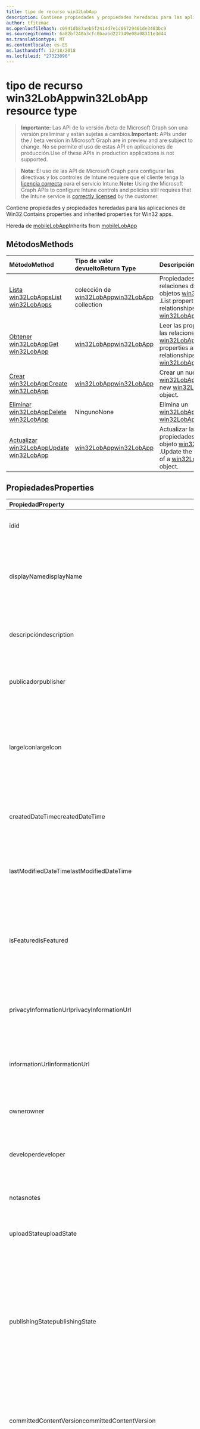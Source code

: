 ```yaml
---
title: tipo de recurso win32LobApp
description: Contiene propiedades y propiedades heredadas para las aplicaciones de Win32.
author: tfitzmac
ms.openlocfilehash: c0941db87aeb5f2414d7e1c06729461de3483bc9
ms.sourcegitcommit: 6a82bf240a3cfc0baabd227349e08a08311e3d44
ms.translationtype: MT
ms.contentlocale: es-ES
ms.lasthandoff: 12/18/2018
ms.locfileid: "27323096"
---
```

# <a name="win32lobapp-resource-type"></a><span data-ttu-id="1f244-103">tipo de recurso win32LobApp</span><span class="sxs-lookup"><span data-stu-id="1f244-103">win32LobApp resource type</span></span>

> <span data-ttu-id="1f244-104">**Importante:** Las API de la versión /beta de Microsoft Graph son una versión preliminar y están sujetas a cambios.</span><span class="sxs-lookup"><span data-stu-id="1f244-104">**Important:** APIs under the / beta version in Microsoft Graph are in preview and are subject to change.</span></span> <span data-ttu-id="1f244-105">No se permite el uso de estas API en aplicaciones de producción.</span><span class="sxs-lookup"><span data-stu-id="1f244-105">Use of these APIs in production applications is not supported.</span></span>

> <span data-ttu-id="1f244-106">**Nota:** El uso de las API de Microsoft Graph para configurar las directivas y los controles de Intune requiere que el cliente tenga la [licencia correcta](https://go.microsoft.com/fwlink/?linkid=839381) para el servicio Intune.</span><span class="sxs-lookup"><span data-stu-id="1f244-106">**Note:** Using the Microsoft Graph APIs to configure Intune controls and policies still requires that the Intune service is [correctly licensed](https://go.microsoft.com/fwlink/?linkid=839381) by the customer.</span></span>

<span data-ttu-id="1f244-107">Contiene propiedades y propiedades heredadas para las aplicaciones de Win32.</span><span class="sxs-lookup"><span data-stu-id="1f244-107">Contains properties and inherited properties for Win32 apps.</span></span>

<span data-ttu-id="1f244-108">Hereda de [mobileLobApp](../resources/intune-apps-mobilelobapp.md)</span><span class="sxs-lookup"><span data-stu-id="1f244-108">Inherits from [mobileLobApp](../resources/intune-apps-mobilelobapp.md)</span></span>

## <a name="methods"></a><span data-ttu-id="1f244-109">Métodos</span><span class="sxs-lookup"><span data-stu-id="1f244-109">Methods</span></span>
|<span data-ttu-id="1f244-110">Método</span><span class="sxs-lookup"><span data-stu-id="1f244-110">Method</span></span>|<span data-ttu-id="1f244-111">Tipo de valor devuelto</span><span class="sxs-lookup"><span data-stu-id="1f244-111">Return Type</span></span>|<span data-ttu-id="1f244-112">Descripción</span><span class="sxs-lookup"><span data-stu-id="1f244-112">Description</span></span>|
|:---|:---|:---|
|[<span data-ttu-id="1f244-113">Lista win32LobApps</span><span class="sxs-lookup"><span data-stu-id="1f244-113">List win32LobApps</span></span>](../api/intune-apps-win32lobapp-list.md)|<span data-ttu-id="1f244-114">colección de [win32LobApp](../resources/intune-apps-win32lobapp.md)</span><span class="sxs-lookup"><span data-stu-id="1f244-114">[win32LobApp](../resources/intune-apps-win32lobapp.md) collection</span></span>|<span data-ttu-id="1f244-115">Propiedades de la lista y relaciones de los objetos [win32LobApp](../resources/intune-apps-win32lobapp.md) .</span><span class="sxs-lookup"><span data-stu-id="1f244-115">List properties and relationships of the [win32LobApp](../resources/intune-apps-win32lobapp.md) objects.</span></span>|
|[<span data-ttu-id="1f244-116">Obtener win32LobApp</span><span class="sxs-lookup"><span data-stu-id="1f244-116">Get win32LobApp</span></span>](../api/intune-apps-win32lobapp-get.md)|[<span data-ttu-id="1f244-117">win32LobApp</span><span class="sxs-lookup"><span data-stu-id="1f244-117">win32LobApp</span></span>](../resources/intune-apps-win32lobapp.md)|<span data-ttu-id="1f244-118">Leer las propiedades y las relaciones del objeto [win32LobApp](../resources/intune-apps-win32lobapp.md) .</span><span class="sxs-lookup"><span data-stu-id="1f244-118">Read properties and relationships of the [win32LobApp](../resources/intune-apps-win32lobapp.md) object.</span></span>|
|[<span data-ttu-id="1f244-119">Crear win32LobApp</span><span class="sxs-lookup"><span data-stu-id="1f244-119">Create win32LobApp</span></span>](../api/intune-apps-win32lobapp-create.md)|[<span data-ttu-id="1f244-120">win32LobApp</span><span class="sxs-lookup"><span data-stu-id="1f244-120">win32LobApp</span></span>](../resources/intune-apps-win32lobapp.md)|<span data-ttu-id="1f244-121">Crear un nuevo objeto [win32LobApp](../resources/intune-apps-win32lobapp.md) .</span><span class="sxs-lookup"><span data-stu-id="1f244-121">Create a new [win32LobApp](../resources/intune-apps-win32lobapp.md) object.</span></span>|
|[<span data-ttu-id="1f244-122">Eliminar win32LobApp</span><span class="sxs-lookup"><span data-stu-id="1f244-122">Delete win32LobApp</span></span>](../api/intune-apps-win32lobapp-delete.md)|<span data-ttu-id="1f244-123">Ninguno</span><span class="sxs-lookup"><span data-stu-id="1f244-123">None</span></span>|<span data-ttu-id="1f244-124">Elimina un [win32LobApp](../resources/intune-apps-win32lobapp.md).</span><span class="sxs-lookup"><span data-stu-id="1f244-124">Deletes a [win32LobApp](../resources/intune-apps-win32lobapp.md).</span></span>|
|[<span data-ttu-id="1f244-125">Actualizar win32LobApp</span><span class="sxs-lookup"><span data-stu-id="1f244-125">Update win32LobApp</span></span>](../api/intune-apps-win32lobapp-update.md)|[<span data-ttu-id="1f244-126">win32LobApp</span><span class="sxs-lookup"><span data-stu-id="1f244-126">win32LobApp</span></span>](../resources/intune-apps-win32lobapp.md)|<span data-ttu-id="1f244-127">Actualizar las propiedades de un objeto [win32LobApp](../resources/intune-apps-win32lobapp.md) .</span><span class="sxs-lookup"><span data-stu-id="1f244-127">Update the properties of a [win32LobApp](../resources/intune-apps-win32lobapp.md) object.</span></span>|

## <a name="properties"></a><span data-ttu-id="1f244-128">Propiedades</span><span class="sxs-lookup"><span data-stu-id="1f244-128">Properties</span></span>
|<span data-ttu-id="1f244-129">Propiedad</span><span class="sxs-lookup"><span data-stu-id="1f244-129">Property</span></span>|<span data-ttu-id="1f244-130">Tipo</span><span class="sxs-lookup"><span data-stu-id="1f244-130">Type</span></span>|<span data-ttu-id="1f244-131">Descripción</span><span class="sxs-lookup"><span data-stu-id="1f244-131">Description</span></span>|
|:---|:---|:---|
|<span data-ttu-id="1f244-132">id</span><span class="sxs-lookup"><span data-stu-id="1f244-132">id</span></span>|<span data-ttu-id="1f244-133">String</span><span class="sxs-lookup"><span data-stu-id="1f244-133">String</span></span>|<span data-ttu-id="1f244-134">Clave de la entidad.</span><span class="sxs-lookup"><span data-stu-id="1f244-134">Key of the entity.</span></span> <span data-ttu-id="1f244-135">Heredado de [mobileApp](../resources/intune-apps-mobileapp.md).</span><span class="sxs-lookup"><span data-stu-id="1f244-135">Inherited from [mobileApp](../resources/intune-apps-mobileapp.md)</span></span>|
|<span data-ttu-id="1f244-136">displayName</span><span class="sxs-lookup"><span data-stu-id="1f244-136">displayName</span></span>|<span data-ttu-id="1f244-137">String</span><span class="sxs-lookup"><span data-stu-id="1f244-137">String</span></span>|<span data-ttu-id="1f244-138">Título de la aplicación importado o proporcionado por el administrador.</span><span class="sxs-lookup"><span data-stu-id="1f244-138">The admin provided or imported title of the app.</span></span> <span data-ttu-id="1f244-139">Heredado de [mobileApp](../resources/intune-apps-mobileapp.md).</span><span class="sxs-lookup"><span data-stu-id="1f244-139">Inherited from [mobileApp](../resources/intune-apps-mobileapp.md)</span></span>|
|<span data-ttu-id="1f244-140">descripción</span><span class="sxs-lookup"><span data-stu-id="1f244-140">description</span></span>|<span data-ttu-id="1f244-141">String</span><span class="sxs-lookup"><span data-stu-id="1f244-141">String</span></span>|<span data-ttu-id="1f244-142">Descripción de la aplicación.</span><span class="sxs-lookup"><span data-stu-id="1f244-142">The description of the app.</span></span> <span data-ttu-id="1f244-143">Heredado de [mobileApp](../resources/intune-apps-mobileapp.md).</span><span class="sxs-lookup"><span data-stu-id="1f244-143">Inherited from [mobileApp](../resources/intune-apps-mobileapp.md)</span></span>|
|<span data-ttu-id="1f244-144">publicador</span><span class="sxs-lookup"><span data-stu-id="1f244-144">publisher</span></span>|<span data-ttu-id="1f244-145">String</span><span class="sxs-lookup"><span data-stu-id="1f244-145">String</span></span>|<span data-ttu-id="1f244-146">Publicador de la aplicación.</span><span class="sxs-lookup"><span data-stu-id="1f244-146">The publisher of the app.</span></span> <span data-ttu-id="1f244-147">Heredado de [mobileApp](../resources/intune-apps-mobileapp.md).</span><span class="sxs-lookup"><span data-stu-id="1f244-147">Inherited from [mobileApp](../resources/intune-apps-mobileapp.md)</span></span>|
|<span data-ttu-id="1f244-148">largeIcon</span><span class="sxs-lookup"><span data-stu-id="1f244-148">largeIcon</span></span>|[<span data-ttu-id="1f244-149">mimeContent</span><span class="sxs-lookup"><span data-stu-id="1f244-149">mimeContent</span></span>](../resources/intune-shared-mimecontent.md)|<span data-ttu-id="1f244-150">Icono grande que se mostrará en los detalles de la aplicación y se usa para cargar el icono.</span><span class="sxs-lookup"><span data-stu-id="1f244-150">The large icon, to be displayed in the app details and used for upload of the icon.</span></span> <span data-ttu-id="1f244-151">Heredado de [mobileApp](../resources/intune-apps-mobileapp.md).</span><span class="sxs-lookup"><span data-stu-id="1f244-151">Inherited from [mobileApp](../resources/intune-apps-mobileapp.md)</span></span>|
|<span data-ttu-id="1f244-152">createdDateTime</span><span class="sxs-lookup"><span data-stu-id="1f244-152">createdDateTime</span></span>|<span data-ttu-id="1f244-153">DateTimeOffset</span><span class="sxs-lookup"><span data-stu-id="1f244-153">DateTimeOffset</span></span>|<span data-ttu-id="1f244-154">Fecha y hora de creación de la aplicación.</span><span class="sxs-lookup"><span data-stu-id="1f244-154">The date and time the app was created.</span></span> <span data-ttu-id="1f244-155">Heredado de [mobileApp](../resources/intune-apps-mobileapp.md).</span><span class="sxs-lookup"><span data-stu-id="1f244-155">Inherited from [mobileApp](../resources/intune-apps-mobileapp.md)</span></span>|
|<span data-ttu-id="1f244-156">lastModifiedDateTime</span><span class="sxs-lookup"><span data-stu-id="1f244-156">lastModifiedDateTime</span></span>|<span data-ttu-id="1f244-157">DateTimeOffset</span><span class="sxs-lookup"><span data-stu-id="1f244-157">DateTimeOffset</span></span>|<span data-ttu-id="1f244-158">Fecha y hora de la última modificación de la aplicación.</span><span class="sxs-lookup"><span data-stu-id="1f244-158">The date and time the app was last modified.</span></span> <span data-ttu-id="1f244-159">Heredado de [mobileApp](../resources/intune-apps-mobileapp.md).</span><span class="sxs-lookup"><span data-stu-id="1f244-159">Inherited from [mobileApp](../resources/intune-apps-mobileapp.md)</span></span>|
|<span data-ttu-id="1f244-160">isFeatured</span><span class="sxs-lookup"><span data-stu-id="1f244-160">isFeatured</span></span>|<span data-ttu-id="1f244-161">Boolean</span><span class="sxs-lookup"><span data-stu-id="1f244-161">Boolean</span></span>|<span data-ttu-id="1f244-162">Valor que indica si el administrador ha marcado la aplicación como destacada. Heredado de [mobileApp](../resources/intune-apps-mobileapp.md).</span><span class="sxs-lookup"><span data-stu-id="1f244-162">The value indicating whether the app is marked as featured by the admin. Inherited from [mobileApp](../resources/intune-apps-mobileapp.md)</span></span>|
|<span data-ttu-id="1f244-163">privacyInformationUrl</span><span class="sxs-lookup"><span data-stu-id="1f244-163">privacyInformationUrl</span></span>|<span data-ttu-id="1f244-164">String</span><span class="sxs-lookup"><span data-stu-id="1f244-164">String</span></span>|<span data-ttu-id="1f244-165">La dirección URL de la declaración de privacidad.</span><span class="sxs-lookup"><span data-stu-id="1f244-165">The privacy statement Url.</span></span> <span data-ttu-id="1f244-166">Heredado de [mobileApp](../resources/intune-apps-mobileapp.md).</span><span class="sxs-lookup"><span data-stu-id="1f244-166">Inherited from [mobileApp](../resources/intune-apps-mobileapp.md)</span></span>|
|<span data-ttu-id="1f244-167">informationUrl</span><span class="sxs-lookup"><span data-stu-id="1f244-167">informationUrl</span></span>|<span data-ttu-id="1f244-168">String</span><span class="sxs-lookup"><span data-stu-id="1f244-168">String</span></span>|<span data-ttu-id="1f244-169">La dirección URL para obtener más información.</span><span class="sxs-lookup"><span data-stu-id="1f244-169">The more information Url.</span></span> <span data-ttu-id="1f244-170">Heredado de [mobileApp](../resources/intune-apps-mobileapp.md).</span><span class="sxs-lookup"><span data-stu-id="1f244-170">Inherited from [mobileApp](../resources/intune-apps-mobileapp.md)</span></span>|
|<span data-ttu-id="1f244-171">owner</span><span class="sxs-lookup"><span data-stu-id="1f244-171">owner</span></span>|<span data-ttu-id="1f244-172">String</span><span class="sxs-lookup"><span data-stu-id="1f244-172">String</span></span>|<span data-ttu-id="1f244-173">Propietario de la aplicación.</span><span class="sxs-lookup"><span data-stu-id="1f244-173">The owner of the app.</span></span> <span data-ttu-id="1f244-174">Heredado de [mobileApp](../resources/intune-apps-mobileapp.md).</span><span class="sxs-lookup"><span data-stu-id="1f244-174">Inherited from [mobileApp](../resources/intune-apps-mobileapp.md)</span></span>|
|<span data-ttu-id="1f244-175">developer</span><span class="sxs-lookup"><span data-stu-id="1f244-175">developer</span></span>|<span data-ttu-id="1f244-176">String</span><span class="sxs-lookup"><span data-stu-id="1f244-176">String</span></span>|<span data-ttu-id="1f244-177">Desarrollador de la aplicación.</span><span class="sxs-lookup"><span data-stu-id="1f244-177">The developer of the app.</span></span> <span data-ttu-id="1f244-178">Heredado de [mobileApp](../resources/intune-apps-mobileapp.md).</span><span class="sxs-lookup"><span data-stu-id="1f244-178">Inherited from [mobileApp](../resources/intune-apps-mobileapp.md)</span></span>|
|<span data-ttu-id="1f244-179">notas</span><span class="sxs-lookup"><span data-stu-id="1f244-179">notes</span></span>|<span data-ttu-id="1f244-180">String</span><span class="sxs-lookup"><span data-stu-id="1f244-180">String</span></span>|<span data-ttu-id="1f244-181">Notas de la aplicación.</span><span class="sxs-lookup"><span data-stu-id="1f244-181">Notes for the app.</span></span> <span data-ttu-id="1f244-182">Heredado de [mobileApp](../resources/intune-apps-mobileapp.md).</span><span class="sxs-lookup"><span data-stu-id="1f244-182">Inherited from [mobileApp](../resources/intune-apps-mobileapp.md)</span></span>|
|<span data-ttu-id="1f244-183">uploadState</span><span class="sxs-lookup"><span data-stu-id="1f244-183">uploadState</span></span>|<span data-ttu-id="1f244-184">Int32</span><span class="sxs-lookup"><span data-stu-id="1f244-184">Int32</span></span>|<span data-ttu-id="1f244-185">El estado de carga.</span><span class="sxs-lookup"><span data-stu-id="1f244-185">The upload state.</span></span> <span data-ttu-id="1f244-186">Heredado de [mobileApp](../resources/intune-apps-mobileapp.md).</span><span class="sxs-lookup"><span data-stu-id="1f244-186">Inherited from [mobileApp](../resources/intune-apps-mobileapp.md)</span></span>|
|<span data-ttu-id="1f244-187">publishingState</span><span class="sxs-lookup"><span data-stu-id="1f244-187">publishingState</span></span>|[<span data-ttu-id="1f244-188">mobileAppPublishingState</span><span class="sxs-lookup"><span data-stu-id="1f244-188">mobileAppPublishingState</span></span>](../resources/intune-apps-mobileapppublishingstate.md)|<span data-ttu-id="1f244-189">Estado de publicación de la aplicación.</span><span class="sxs-lookup"><span data-stu-id="1f244-189">The publishing state for the app.</span></span> <span data-ttu-id="1f244-190">La aplicación no puede asignarse a menos que se publique.</span><span class="sxs-lookup"><span data-stu-id="1f244-190">The app cannot be assigned unless the app is published.</span></span> <span data-ttu-id="1f244-191">Se hereda de [mobileApp](../resources/intune-apps-mobileapp.md).</span><span class="sxs-lookup"><span data-stu-id="1f244-191">Inherited from [mobileApp](../resources/intune-apps-mobileapp.md).</span></span> <span data-ttu-id="1f244-192">Los valores posibles son: `notPublished`, `processing` y `published`.</span><span class="sxs-lookup"><span data-stu-id="1f244-192">Possible values are: `notPublished`, `processing`, `published`.</span></span>|
|<span data-ttu-id="1f244-193">committedContentVersion</span><span class="sxs-lookup"><span data-stu-id="1f244-193">committedContentVersion</span></span>|<span data-ttu-id="1f244-194">String</span><span class="sxs-lookup"><span data-stu-id="1f244-194">String</span></span>|<span data-ttu-id="1f244-195">Versión interna del contenido confirmado.</span><span class="sxs-lookup"><span data-stu-id="1f244-195">The internal committed content version.</span></span> <span data-ttu-id="1f244-196">Heredado de [mobileLobApp](../resources/intune-apps-mobilelobapp.md).</span><span class="sxs-lookup"><span data-stu-id="1f244-196">Inherited from [mobileLobApp](../resources/intune-apps-mobilelobapp.md)</span></span>|
|<span data-ttu-id="1f244-197">fileName</span><span class="sxs-lookup"><span data-stu-id="1f244-197">fileName</span></span>|<span data-ttu-id="1f244-198">String</span><span class="sxs-lookup"><span data-stu-id="1f244-198">String</span></span>|<span data-ttu-id="1f244-199">Nombre del archivo de la aplicación de LOB principal.</span><span class="sxs-lookup"><span data-stu-id="1f244-199">The name of the main Lob application file.</span></span> <span data-ttu-id="1f244-200">Heredado de [mobileLobApp](../resources/intune-apps-mobilelobapp.md).</span><span class="sxs-lookup"><span data-stu-id="1f244-200">Inherited from [mobileLobApp](../resources/intune-apps-mobilelobapp.md)</span></span>|
|<span data-ttu-id="1f244-201">size</span><span class="sxs-lookup"><span data-stu-id="1f244-201">size</span></span>|<span data-ttu-id="1f244-202">Int64</span><span class="sxs-lookup"><span data-stu-id="1f244-202">Int64</span></span>|<span data-ttu-id="1f244-203">Tamaño total, incluidos todos los archivos cargados.</span><span class="sxs-lookup"><span data-stu-id="1f244-203">The total size, including all uploaded files.</span></span> <span data-ttu-id="1f244-204">Heredado de [mobileLobApp](../resources/intune-apps-mobilelobapp.md).</span><span class="sxs-lookup"><span data-stu-id="1f244-204">Inherited from [mobileLobApp](../resources/intune-apps-mobilelobapp.md)</span></span>|
|<span data-ttu-id="1f244-205">installCommandLine</span><span class="sxs-lookup"><span data-stu-id="1f244-205">installCommandLine</span></span>|<span data-ttu-id="1f244-206">String</span><span class="sxs-lookup"><span data-stu-id="1f244-206">String</span></span>|<span data-ttu-id="1f244-207">La línea de comandos para instalar esta aplicación</span><span class="sxs-lookup"><span data-stu-id="1f244-207">The command line to install this app</span></span>|
|<span data-ttu-id="1f244-208">uninstallCommandLine</span><span class="sxs-lookup"><span data-stu-id="1f244-208">uninstallCommandLine</span></span>|<span data-ttu-id="1f244-209">String</span><span class="sxs-lookup"><span data-stu-id="1f244-209">String</span></span>|<span data-ttu-id="1f244-210">La línea de comandos para desinstalar esta aplicación</span><span class="sxs-lookup"><span data-stu-id="1f244-210">The command line to uninstall this app</span></span>|
|<span data-ttu-id="1f244-211">applicableArchitectures</span><span class="sxs-lookup"><span data-stu-id="1f244-211">applicableArchitectures</span></span>|[<span data-ttu-id="1f244-212">windowsArchitecture</span><span class="sxs-lookup"><span data-stu-id="1f244-212">windowsArchitecture</span></span>](../resources/intune-apps-windowsarchitecture.md)|<span data-ttu-id="1f244-213">Arquitecturas de Windows en las que se puede ejecutar esta aplicación.</span><span class="sxs-lookup"><span data-stu-id="1f244-213">The Windows architecture(s) for which this app can run on.</span></span> <span data-ttu-id="1f244-214">Los valores posibles son: `none`, `x86`, `x64`, `arm` y `neutral`.</span><span class="sxs-lookup"><span data-stu-id="1f244-214">Possible values are: `none`, `x86`, `x64`, `arm`, `neutral`.</span></span>|
|<span data-ttu-id="1f244-215">minimumSupportedOperatingSystem</span><span class="sxs-lookup"><span data-stu-id="1f244-215">minimumSupportedOperatingSystem</span></span>|[<span data-ttu-id="1f244-216">windowsMinimumOperatingSystem</span><span class="sxs-lookup"><span data-stu-id="1f244-216">windowsMinimumOperatingSystem</span></span>](../resources/intune-apps-windowsminimumoperatingsystem.md)|<span data-ttu-id="1f244-217">Valor del sistema operativo mínimo aplicable.</span><span class="sxs-lookup"><span data-stu-id="1f244-217">The value for the minimum applicable operating system.</span></span>|
|<span data-ttu-id="1f244-218">minimumFreeDiskSpaceInMB</span><span class="sxs-lookup"><span data-stu-id="1f244-218">minimumFreeDiskSpaceInMB</span></span>|<span data-ttu-id="1f244-219">Int32</span><span class="sxs-lookup"><span data-stu-id="1f244-219">Int32</span></span>|<span data-ttu-id="1f244-220">El valor para el espacio libre en disco mínimo que se requiere para instalar esta aplicación.</span><span class="sxs-lookup"><span data-stu-id="1f244-220">The value for the minimum free disk space which is required to install this app.</span></span>|
|<span data-ttu-id="1f244-221">minimumMemoryInMB</span><span class="sxs-lookup"><span data-stu-id="1f244-221">minimumMemoryInMB</span></span>|<span data-ttu-id="1f244-222">Int32</span><span class="sxs-lookup"><span data-stu-id="1f244-222">Int32</span></span>|<span data-ttu-id="1f244-223">El valor de la memoria física mínimo que se requiere para instalar esta aplicación.</span><span class="sxs-lookup"><span data-stu-id="1f244-223">The value for the minimum physical memory which is required to install this app.</span></span>|
|<span data-ttu-id="1f244-224">minimumNumberOfProcessors</span><span class="sxs-lookup"><span data-stu-id="1f244-224">minimumNumberOfProcessors</span></span>|<span data-ttu-id="1f244-225">Int32</span><span class="sxs-lookup"><span data-stu-id="1f244-225">Int32</span></span>|<span data-ttu-id="1f244-226">El valor para el número mínimo de procesadores que se requiere para instalar esta aplicación.</span><span class="sxs-lookup"><span data-stu-id="1f244-226">The value for the minimum number of processors which is required to install this app.</span></span>|
|<span data-ttu-id="1f244-227">minimumCpuSpeedInMHz</span><span class="sxs-lookup"><span data-stu-id="1f244-227">minimumCpuSpeedInMHz</span></span>|<span data-ttu-id="1f244-228">Int32</span><span class="sxs-lookup"><span data-stu-id="1f244-228">Int32</span></span>|<span data-ttu-id="1f244-229">El valor de la velocidad de CPU mínimo que se requiere para instalar esta aplicación.</span><span class="sxs-lookup"><span data-stu-id="1f244-229">The value for the minimum CPU speed which is required to install this app.</span></span>|
|<span data-ttu-id="1f244-230">detectionRules</span><span class="sxs-lookup"><span data-stu-id="1f244-230">detectionRules</span></span>|<span data-ttu-id="1f244-231">colección de [win32LobAppDetection](../resources/intune-apps-win32lobappdetection.md)</span><span class="sxs-lookup"><span data-stu-id="1f244-231">[win32LobAppDetection](../resources/intune-apps-win32lobappdetection.md) collection</span></span>|<span data-ttu-id="1f244-232">Las reglas de detección para detectar la aplicación de línea de negocio (LoB) de Win32.</span><span class="sxs-lookup"><span data-stu-id="1f244-232">The detection rules to detect Win32 Line of Business (LoB) app.</span></span>|
|<span data-ttu-id="1f244-233">installExperience</span><span class="sxs-lookup"><span data-stu-id="1f244-233">installExperience</span></span>|[<span data-ttu-id="1f244-234">win32LobAppInstallExperience</span><span class="sxs-lookup"><span data-stu-id="1f244-234">win32LobAppInstallExperience</span></span>](../resources/intune-apps-win32lobappinstallexperience.md)|<span data-ttu-id="1f244-235">La experiencia de instalación para esta aplicación.</span><span class="sxs-lookup"><span data-stu-id="1f244-235">The install experience for this app.</span></span>|
|<span data-ttu-id="1f244-236">returnCodes</span><span class="sxs-lookup"><span data-stu-id="1f244-236">returnCodes</span></span>|<span data-ttu-id="1f244-237">colección de [win32LobAppReturnCode](../resources/intune-apps-win32lobappreturncode.md)</span><span class="sxs-lookup"><span data-stu-id="1f244-237">[win32LobAppReturnCode](../resources/intune-apps-win32lobappreturncode.md) collection</span></span>|<span data-ttu-id="1f244-238">Los códigos de retorno para registrar el comportamiento de la instalación.</span><span class="sxs-lookup"><span data-stu-id="1f244-238">The return codes for post installation behavior.</span></span>|
|<span data-ttu-id="1f244-239">msiInformation</span><span class="sxs-lookup"><span data-stu-id="1f244-239">msiInformation</span></span>|[<span data-ttu-id="1f244-240">win32LobAppMsiInformation</span><span class="sxs-lookup"><span data-stu-id="1f244-240">win32LobAppMsiInformation</span></span>](../resources/intune-apps-win32lobappmsiinformation.md)|<span data-ttu-id="1f244-241">Los detalles MSI si esta aplicación Win32 es una aplicación MSI.</span><span class="sxs-lookup"><span data-stu-id="1f244-241">The MSI details if this Win32 app is an MSI app.</span></span>|
|<span data-ttu-id="1f244-242">setupFilePath</span><span class="sxs-lookup"><span data-stu-id="1f244-242">setupFilePath</span></span>|<span data-ttu-id="1f244-243">String</span><span class="sxs-lookup"><span data-stu-id="1f244-243">String</span></span>|<span data-ttu-id="1f244-244">La ruta de acceso relativa del archivo del programa de instalación en el paquete de Win32LobApp cifrado.</span><span class="sxs-lookup"><span data-stu-id="1f244-244">The relative path of the setup file in the encrypted Win32LobApp package.</span></span>|

## <a name="relationships"></a><span data-ttu-id="1f244-245">Relaciones</span><span class="sxs-lookup"><span data-stu-id="1f244-245">Relationships</span></span>
|<span data-ttu-id="1f244-246">Relación</span><span class="sxs-lookup"><span data-stu-id="1f244-246">Relationship</span></span>|<span data-ttu-id="1f244-247">Tipo</span><span class="sxs-lookup"><span data-stu-id="1f244-247">Type</span></span>|<span data-ttu-id="1f244-248">Descripción</span><span class="sxs-lookup"><span data-stu-id="1f244-248">Description</span></span>|
|:---|:---|:---|
|<span data-ttu-id="1f244-249">categorías</span><span class="sxs-lookup"><span data-stu-id="1f244-249">categories</span></span>|<span data-ttu-id="1f244-250">Colección [mobileAppCategory](../resources/intune-apps-mobileappcategory.md)</span><span class="sxs-lookup"><span data-stu-id="1f244-250">[mobileAppCategory](../resources/intune-apps-mobileappcategory.md) collection</span></span>|<span data-ttu-id="1f244-251">La lista de categorías para esta aplicación.</span><span class="sxs-lookup"><span data-stu-id="1f244-251">The list of categories for this app.</span></span> <span data-ttu-id="1f244-252">Heredado de [mobileApp](../resources/intune-apps-mobileapp.md)</span><span class="sxs-lookup"><span data-stu-id="1f244-252">Inherited from [mobileApp](../resources/intune-apps-mobileapp.md)</span></span>|
|<span data-ttu-id="1f244-253">asignaciones</span><span class="sxs-lookup"><span data-stu-id="1f244-253">assignments</span></span>|<span data-ttu-id="1f244-254">Colección [mobileAppAssignment](../resources/intune-apps-mobileappassignment.md)</span><span class="sxs-lookup"><span data-stu-id="1f244-254">[mobileAppAssignment](../resources/intune-apps-mobileappassignment.md) collection</span></span>|<span data-ttu-id="1f244-255">La lista de asignaciones de grupo para esta aplicación móvil.</span><span class="sxs-lookup"><span data-stu-id="1f244-255">The list of group assignments for this mobile app.</span></span> <span data-ttu-id="1f244-256">Heredado de [mobileApp](../resources/intune-apps-mobileapp.md)</span><span class="sxs-lookup"><span data-stu-id="1f244-256">Inherited from [mobileApp](../resources/intune-apps-mobileapp.md)</span></span>|
|<span data-ttu-id="1f244-257">installSummary</span><span class="sxs-lookup"><span data-stu-id="1f244-257">installSummary</span></span>|[<span data-ttu-id="1f244-258">mobileAppInstallSummary</span><span class="sxs-lookup"><span data-stu-id="1f244-258">mobileAppInstallSummary</span></span>](../resources/intune-apps-mobileappinstallsummary.md)|<span data-ttu-id="1f244-259">Resumen de instalación de las aplicaciones para móviles.</span><span class="sxs-lookup"><span data-stu-id="1f244-259">Mobile App Install Summary.</span></span> <span data-ttu-id="1f244-260">Heredado de [mobileApp](../resources/intune-apps-mobileapp.md).</span><span class="sxs-lookup"><span data-stu-id="1f244-260">Inherited from [mobileApp](../resources/intune-apps-mobileapp.md)</span></span>|
|<span data-ttu-id="1f244-261">deviceStatuses</span><span class="sxs-lookup"><span data-stu-id="1f244-261">deviceStatuses</span></span>|<span data-ttu-id="1f244-262">colección de [mobileAppInstallStatus](../resources/intune-apps-mobileappinstallstatus.md)</span><span class="sxs-lookup"><span data-stu-id="1f244-262">[mobileAppInstallStatus](../resources/intune-apps-mobileappinstallstatus.md) collection</span></span>|<span data-ttu-id="1f244-263">La lista de los Estados de instalación para esta aplicación móvil.</span><span class="sxs-lookup"><span data-stu-id="1f244-263">The list of installation states for this mobile app.</span></span> <span data-ttu-id="1f244-264">Heredado de [mobileApp](../resources/intune-apps-mobileapp.md).</span><span class="sxs-lookup"><span data-stu-id="1f244-264">Inherited from [mobileApp](../resources/intune-apps-mobileapp.md)</span></span>|
|<span data-ttu-id="1f244-265">userStatuses</span><span class="sxs-lookup"><span data-stu-id="1f244-265">userStatuses</span></span>|<span data-ttu-id="1f244-266">colección de [userAppInstallStatus](../resources/intune-apps-userappinstallstatus.md)</span><span class="sxs-lookup"><span data-stu-id="1f244-266">[userAppInstallStatus](../resources/intune-apps-userappinstallstatus.md) collection</span></span>|<span data-ttu-id="1f244-267">La lista de los Estados de instalación para esta aplicación móvil.</span><span class="sxs-lookup"><span data-stu-id="1f244-267">The list of installation states for this mobile app.</span></span> <span data-ttu-id="1f244-268">Heredado de [mobileApp](../resources/intune-apps-mobileapp.md)</span><span class="sxs-lookup"><span data-stu-id="1f244-268">Inherited from [mobileApp](../resources/intune-apps-mobileapp.md)</span></span>|
|<span data-ttu-id="1f244-269">contentVersions</span><span class="sxs-lookup"><span data-stu-id="1f244-269">contentVersions</span></span>|<span data-ttu-id="1f244-270">Colección [mobileAppContent](../resources/intune-apps-mobileappcontent.md)</span><span class="sxs-lookup"><span data-stu-id="1f244-270">[mobileAppContent](../resources/intune-apps-mobileappcontent.md) collection</span></span>|<span data-ttu-id="1f244-271">La lista de versiones de contenido de esta aplicación.</span><span class="sxs-lookup"><span data-stu-id="1f244-271">The list of content versions for this app.</span></span> <span data-ttu-id="1f244-272">Heredado de [mobileLobApp](../resources/intune-apps-mobilelobapp.md)</span><span class="sxs-lookup"><span data-stu-id="1f244-272">Inherited from [mobileLobApp](../resources/intune-apps-mobilelobapp.md)</span></span>|

## <a name="json-representation"></a><span data-ttu-id="1f244-273">Representación JSON</span><span class="sxs-lookup"><span data-stu-id="1f244-273">JSON Representation</span></span>
<span data-ttu-id="1f244-274">Aquí tiene una representación JSON del recurso.</span><span class="sxs-lookup"><span data-stu-id="1f244-274">Here is a JSON representation of the resource.</span></span>
<!-- {
  "blockType": "resource",
  "keyProperty": "id",
  "@odata.type": "microsoft.graph.win32LobApp"
}
-->
``` json
{
  "@odata.type": "#microsoft.graph.win32LobApp",
  "id": "String (identifier)",
  "displayName": "String",
  "description": "String",
  "publisher": "String",
  "largeIcon": {
    "@odata.type": "microsoft.graph.mimeContent",
    "type": "String",
    "value": "binary"
  },
  "createdDateTime": "String (timestamp)",
  "lastModifiedDateTime": "String (timestamp)",
  "isFeatured": true,
  "privacyInformationUrl": "String",
  "informationUrl": "String",
  "owner": "String",
  "developer": "String",
  "notes": "String",
  "uploadState": 1024,
  "publishingState": "String",
  "committedContentVersion": "String",
  "fileName": "String",
  "size": 1024,
  "installCommandLine": "String",
  "uninstallCommandLine": "String",
  "applicableArchitectures": "String",
  "minimumSupportedOperatingSystem": {
    "@odata.type": "microsoft.graph.windowsMinimumOperatingSystem",
    "v8_0": true,
    "v8_1": true,
    "v10_0": true,
    "v10_1607": true,
    "v10_1703": true,
    "v10_1709": true,
    "v10_1803": true
  },
  "minimumFreeDiskSpaceInMB": 1024,
  "minimumMemoryInMB": 1024,
  "minimumNumberOfProcessors": 1024,
  "minimumCpuSpeedInMHz": 1024,
  "detectionRules": [
    {
      "@odata.type": "microsoft.graph.win32LobAppRegistryDetection",
      "check32BitOn64System": true,
      "keyPath": "String",
      "valueName": "String",
      "detectionType": "String",
      "operator": "String",
      "detectionValue": "String"
    }
  ],
  "installExperience": {
    "@odata.type": "microsoft.graph.win32LobAppInstallExperience",
    "runAsAccount": "String"
  },
  "returnCodes": [
    {
      "@odata.type": "microsoft.graph.win32LobAppReturnCode",
      "returnCode": 1024,
      "type": "String"
    }
  ],
  "msiInformation": {
    "@odata.type": "microsoft.graph.win32LobAppMsiInformation",
    "productCode": "String",
    "productVersion": "String",
    "upgradeCode": "String",
    "requiresReboot": true,
    "packageType": "String"
  },
  "setupFilePath": "String"
}
```





